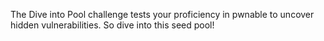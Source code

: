 The Dive into Pool challenge tests your proficiency in pwnable to uncover hidden vulnerabilities. So dive into this seed pool!
